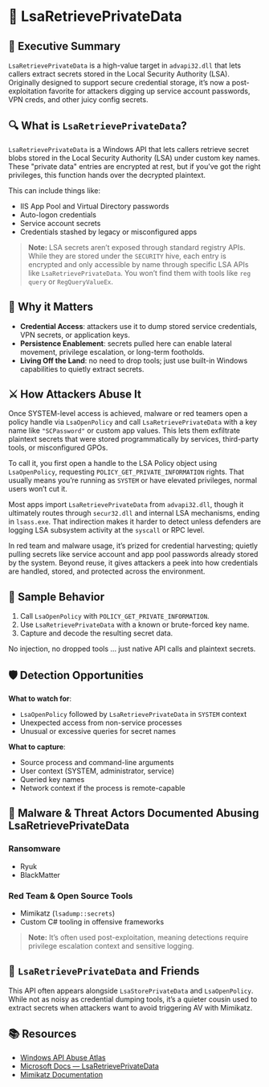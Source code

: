 # 🔐 LsaRetrievePrivateData

## 🧠 Executive Summary  
`LsaRetrievePrivateData` is a high-value target in `advapi32.dll` that lets callers extract secrets stored in the Local Security Authority (LSA). Originally designed to support secure credential storage, it’s now a post-exploitation favorite for attackers digging up service account passwords, VPN creds, and other juicy config secrets.

## 🔍 What is `LsaRetrievePrivateData`?  
`LsaRetrievePrivateData` is a Windows API that lets callers retrieve secret blobs stored in the Local Security Authority (LSA) under custom key names. These "private data" entries are encrypted at rest, but if you’ve got the right privileges, this function hands over the decrypted plaintext.

This can include things like:
 - IIS App Pool and Virtual Directory passwords
 - Auto-logon credentials
 - Service account secrets
 - Credentials stashed by legacy or misconfigured apps

 > **Note:** LSA secrets aren’t exposed through standard registry APIs. While they are stored under the `SECURITY` hive, each entry is encrypted and only accessible by name through specific LSA APIs like `LsaRetrievePrivateData`. You won’t find them with tools like `reg query` or `RegQueryValueEx`.

## 📌 Why it Matters  
- **Credential Access**: attackers use it to dump stored service credentials, VPN secrets, or application keys.  
- **Persistence Enablement**: secrets pulled here can enable lateral movement, privilege escalation, or long-term footholds.  
- **Living Off the Land**: no need to drop tools; just use built-in Windows capabilities to quietly extract secrets.

## ⚔️ How Attackers Abuse It  
Once SYSTEM-level access is achieved, malware or red teamers open a policy handle via `LsaOpenPolicy` and call `LsaRetrievePrivateData` with a key name like `"SCPassword"` or custom app values. This lets them exfiltrate plaintext secrets that were stored programmatically by services, third-party tools, or misconfigured GPOs.

To call it, you first open a handle to the LSA Policy object using `LsaOpenPolicy`, requesting `POLICY_GET_PRIVATE_INFORMATION` rights. That usually means you’re running as `SYSTEM` or have elevated privileges, normal users won’t cut it.

Most apps import `LsaRetrievePrivateData` from `advapi32.dll`, though it ultimately routes through `secur32.dll` and internal LSA mechanisms, ending in `lsass.exe`. That indirection makes it harder to detect unless defenders are logging LSA subsystem activity at the `syscall` or RPC level.

In red team and malware usage, it’s prized for credential harvesting; quietly pulling secrets like service account and app pool passwords already stored by the system. Beyond reuse, it gives attackers a peek into how credentials are handled, stored, and protected across the environment.

## 🧪 Sample Behavior  
1. Call `LsaOpenPolicy` with `POLICY_GET_PRIVATE_INFORMATION`.  
2. Use `LsaRetrievePrivateData` with a known or brute-forced key name.  
3. Capture and decode the resulting secret data.

No injection, no dropped tools ... just native API calls and plaintext secrets.

## 🛡️ Detection Opportunities

**What to watch for**:  
- `LsaOpenPolicy` followed by `LsaRetrievePrivateData` in `SYSTEM` context  
- Unexpected access from non-service processes  
- Unusual or excessive queries for secret names

**What to capture**:  
- Source process and command-line arguments  
- User context (SYSTEM, administrator, service)  
- Queried key names  
- Network context if the process is remote-capable

## 🦠 Malware & Threat Actors Documented Abusing LsaRetrievePrivateData

### Ransomware  
- Ryuk  
- BlackMatter  

### Red Team & Open Source Tools  
- Mimikatz (`lsadump::secrets`)  
- Custom C# tooling in offensive frameworks

> **Note:** It’s often used post-exploitation, meaning detections require privilege escalation context and sensitive logging.

## 🧵 `LsaRetrievePrivateData` and Friends  
This API often appears alongside `LsaStorePrivateData` and `LsaOpenPolicy`. While not as noisy as credential dumping tools, it’s a quieter cousin used to extract secrets when attackers want to avoid triggering AV with Mimikatz.

## 📚 Resources  
- [Windows API Abuse Atlas](https://github.com/danafaye/WindowsAPIAbuseAtlas)  
- [Microsoft Docs — LsaRetrievePrivateData](https://learn.microsoft.com/en-us/windows/win32/api/ntsecapi/nf-ntsecapi-lsaretrieveprivatedata)  
- [Mimikatz Documentation](https://github.com/gentilkiwi/mimikatz)
